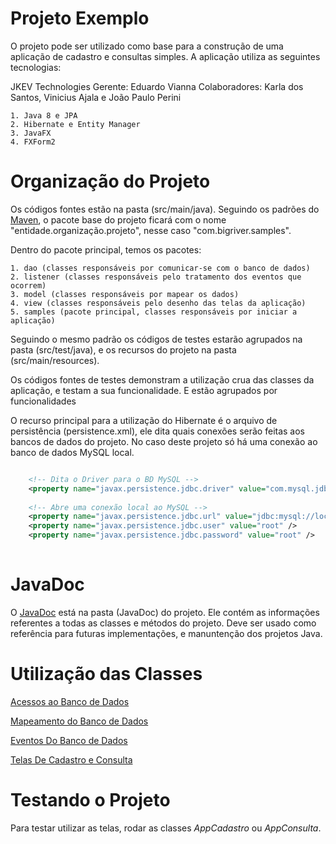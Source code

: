 # Projeto Exemplo #
O projeto pode ser utilizado como base para a construção de uma aplicação de cadastro e consultas simples.
A aplicação utiliza as seguintes tecnologias:

JKEV Technologies
Gerente: Eduardo Vianna
Colaboradores: Karla dos Santos, Vinicius Ajala e João Paulo Perini


	1. Java 8 e JPA
	2. Hibernate e Entity Manager
	3. JavaFX
	4. FXForm2
	
# Organização do Projeto #
Os códigos fontes estão na pasta (src/main/java).
Seguindo os padrões do [Maven](https://pt.wikipedia.org/wiki/Apache_Maven), o pacote base do projeto ficará com o nome "entidade.organização.projeto", nesse caso "com.bigriver.samples".

Dentro do pacote principal, temos os pacotes:
	
	1. dao (classes responsáveis por comunicar-se com o banco de dados)
	2. listener (classes responsáveis pelo tratamento dos eventos que ocorrem)
	3. model (classes responsáveis por mapear os dados)
	4. view (classes responsáveis pelo desenho das telas da aplicação)
	5. samples (pacote principal, classes responsáveis por iniciar a aplicação)
	
Seguindo o mesmo padrão os códigos de testes estarão agrupados na pasta (src/test/java), e os recursos do projeto na pasta (src/main/resources).

Os códigos fontes de testes demonstram a utilização crua das classes da aplicação, e testam a sua funcionalidade. 
E estão agrupados por funcionalidades

O recurso principal para a utilização do Hibernate é o arquivo de persistência (persistence.xml), ele dita quais conexões serão feitas aos bancos de dados do projeto. No caso deste projeto só há uma conexão ao banco de dados MySQL local.

```xml

	<!-- Dita o Driver para o BD MySQL -->
	<property name="javax.persistence.jdbc.driver" value="com.mysql.jdbc.Driver" />
	
	<!-- Abre uma conexão local ao MySQL -->
	<property name="javax.persistence.jdbc.url" value="jdbc:mysql://localhost:3306/samples" />
	<property name="javax.persistence.jdbc.user" value="root" />
	<property name="javax.persistence.jdbc.password" value="root" />
            
```

# JavaDoc #
O [JavaDoc](https://pt.wikipedia.org/wiki/Javadoc) está na pasta (JavaDoc) do projeto.
Ele contém as informações referentes a todas as classes e métodos do projeto.
Deve ser usado como referência para futuras implementações, e manuntenção dos projetos Java.

# Utilização das Classes #

[Acessos ao Banco de Dados](https://github.com/rodsnjr/cursojava/tree/master/src/main/java/com/bigriver/samples/dao)

[Mapeamento do Banco de Dados](https://github.com/rodsnjr/cursojava/tree/master/src/main/java/com/bigriver/samples/model)

[Eventos Do Banco de Dados](https://github.com/rodsnjr/cursojava/tree/master/src/main/java/com/bigriver/samples/listener)

[Telas De Cadastro e Consulta](https://github.com/rodsnjr/cursojava/tree/master/src/main/java/com/bigriver/samples/view)

# Testando o Projeto #
Para testar utilizar as telas, rodar as classes *AppCadastro* ou *AppConsulta*.
